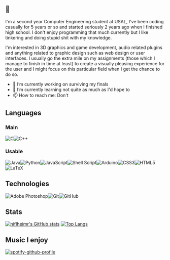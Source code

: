 ## 👋
I'm a second year Computer Engineering student at USAL, I've been coding casually for 5 years or so and started seriously 2 years ago when I finished high school. I don't enjoy programming that much currently but I like tinkering and doing stupid shit with my knowledge. 


I'm interested in 3D graphics and game development, audio related plugins and anything related to graphic design such as web design or user interfaces. I usually go the extra mile on my assignments (those which I manage to finish in time at least) to create a visually pleasing experience for the user and I might focus on this particular field when I get the chance to do so.

- 🔭 I’m currently working on surviving my finals
- 🌱 I’m currently learning not quite as much as I'd hope to
- 📫 How to reach me: Don't

## Languages
### Main
<img alt="C" src="https://img.shields.io/badge/c-%2300599C.svg?style=for-the-badge&logo=c&logoColor=white"/><img alt="C++" src="https://img.shields.io/badge/c++-%2300599C.svg?style=for-the-badge&logo=c%2B%2B&logoColor=white"/>
### Usable
<img alt="Java" src="https://img.shields.io/badge/java-%23ED8B00.svg?style=for-the-badge&logo=java&logoColor=white"/><img alt="Python" src="https://img.shields.io/badge/python-%2314354C.svg?style=for-the-badge&logo=python&logoColor=white"/><img alt="JavaScript" src="https://img.shields.io/badge/javascript-%23323330.svg?style=for-the-badge&logo=javascript&logoColor=%23F7DF1E"/><img alt="Shell Script" src="https://img.shields.io/badge/shell_script-%23121011.svg?style=for-the-badge&logo=gnu-bash&logoColor=white"/><img alt="Arduino" src="https://img.shields.io/badge/-Arduino-00979D?style=for-the-badge&logo=Arduino&logoColor=white"/><img alt="CSS3" src="https://img.shields.io/badge/css3-%231572B6.svg?style=for-the-badge&logo=css3&logoColor=white"/><img alt="HTML5" src="https://img.shields.io/badge/html5-%23E34F26.svg?style=for-the-badge&logo=html5&logoColor=white"/><img alt="LaTeX" src="https://img.shields.io/badge/latex-%23008080.svg?style=for-the-badge&logo=latex&logoColor=white"/>

## Technologies
<img alt="Adobe Photoshop" src="https://img.shields.io/badge/adobephotoshop-%2331A8FF.svg?style=for-the-badge&logo=adobephotoshop&logoColor=white"/><img alt="Git" src="https://img.shields.io/badge/git-%23F05033.svg?style=for-the-badge&logo=git&logoColor=white"/><img alt="GitHub" src="https://img.shields.io/badge/github-%23121011.svg?style=for-the-badge&logo=github&logoColor=white"/>

## Stats
[![nifIheimr's GitHub stats](https://github-readme-stats.vercel.app/api?username=nifIheimr&theme=tokyonight&show_icons=true)](https://github.com/anuraghazra/github-readme-stats)
[![Top Langs](https://github-readme-stats.vercel.app/api/top-langs/?username=nifIheimr&theme=tokyonight&show_icons=true)](https://github.com/anuraghazra/github-readme-stats)


## Music I enjoy
[![spotify-github-profile](https://spotify-github-profile.vercel.app/api/view?uid=_oathkeeper_&cover_image=true&theme=default)](https://spotify-github-profile.vercel.app/api/view?uid=_oathkeeper_&redirect=true)

